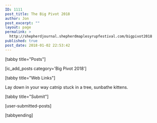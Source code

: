 ```yaml
---
ID: 1111
post_title: The Big Pivot 2018
author: Jon
post_excerpt: ""
layout: page
permalink: >
  http://shepherdjournal.shepherdmaplesyrupfestival.com/bigpivot2018
published: true
post_date: 2018-01-02 22:53:42
---
```

[tabby title="Posts"]

[ic_add_posts category='Big Pivot 2018']

[tabby title="Web Links"]

Lay down in your way catnip stuck in a tree, sunbathe kittens.

[tabby title="Submit"]

[user-submitted-posts]

[tabbyending]